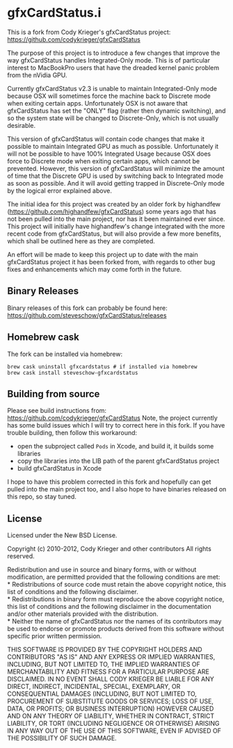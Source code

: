 # gfxCardStatus.i

This is a fork from Cody Krieger's gfxCardStatus project: https://github.com/codykrieger/gfxCardStatus

The purpose of this project is to introduce a few changes that improve the way gfxCardStatus handles Integrated-Only mode.  This is of particular interest to MacBookPro users that have the dreaded kernel panic problem from the nVidia GPU.  

Currently gfxCardStatus v2.3 is unable to maintain Integrated-Only mode because OSX will sometimes force the machine back to Discrete mode when exiting certain apps.  Unfortunately OSX is not aware that gfxCardStatus has set the "ONLY" flag (rather then dynamic switching), and so the system state will be changed to Discrete-Only, which is not usually desirable.

This version of gfxCardStatus will contain code changes that make it possible to maintain Integrated GPU as much as possible.  Unfortunately it will not be possible to have 100% Integrated Usage because OSX does force to Discrete mode when exiting certain apps, which cannot be prevented.  However, this version of gfxCardStatus will minimize the amount of time that the Discrete GPU is used by switching back to Integrated mode as soon as possible.   And it will avoid getting trapped in Discrete-Only mode by the logical error explained above.

The initial idea for this project was created by an older fork by highandfew (https://github.com/highandfew/gfxCardStatus) some years ago that has not been pulled into the main project, nor has it been maintained ever since.  This project will initially have highandfew's change integrated with the more recent code from gfxCardStatus, but will also provide a few more benefits, which shall be outlined here as they are completed.  

An effort will be made to keep this project up to date with the main gfxCardStatus project it has been forked from, with regards to other bug fixes and enhancements which may come forth in the future.

## Binary Releases
Binary releases of this fork can probably be found here: https://github.com/steveschow/gfxCardStatus/releases

## Homebrew cask

The fork can be installed via homebrew:

```
brew cask uninstall gfxcardstatus # if installed via homebrew 
brew cask install steveschow-gfxcardstatus
```

## Building from source

Please see build instructions from: https://github.com/codykrieger/gfxCardStatus
Note, the project currently has some build issues which I will try to correct here in this fork.  If you have trouble building, then follow this workaround: 
  - open the subproject called <code>Pods</code> in Xcode, and build it, it builds some libraries
  - copy the libraries into the LIB path of the parent gfxCardStatus project
  - build gfxCardStatus in Xcode

I hope to have this problem corrected in this fork and hopefully can get pulled into the main project too, and I also hope to have binaries released on this repo, so stay tuned.


## License

Licensed under the New BSD License.

Copyright (c) 2010-2012, Cody Krieger and other contributors
All rights reserved.

Redistribution and use in source and binary forms, with or without
modification, are permitted provided that the following conditions are met:  
    * Redistributions of source code must retain the above copyright
      notice, this list of conditions and the following disclaimer.  
    * Redistributions in binary form must reproduce the above copyright
      notice, this list of conditions and the following disclaimer in the
      documentation and/or other materials provided with the distribution.  
    * Neither the name of gfxCardStatus nor the
      names of its contributors may be used to endorse or promote products
      derived from this software without specific prior written permission.  

THIS SOFTWARE IS PROVIDED BY THE COPYRIGHT HOLDERS AND CONTRIBUTORS "AS IS" AND
ANY EXPRESS OR IMPLIED WARRANTIES, INCLUDING, BUT NOT LIMITED TO, THE IMPLIED
WARRANTIES OF MERCHANTABILITY AND FITNESS FOR A PARTICULAR PURPOSE ARE
DISCLAIMED. IN NO EVENT SHALL CODY KRIEGER BE LIABLE FOR ANY
DIRECT, INDIRECT, INCIDENTAL, SPECIAL, EXEMPLARY, OR CONSEQUENTIAL DAMAGES
(INCLUDING, BUT NOT LIMITED TO, PROCUREMENT OF SUBSTITUTE GOODS OR SERVICES;
LOSS OF USE, DATA, OR PROFITS; OR BUSINESS INTERRUPTION) HOWEVER CAUSED AND
ON ANY THEORY OF LIABILITY, WHETHER IN CONTRACT, STRICT LIABILITY, OR TORT
(INCLUDING NEGLIGENCE OR OTHERWISE) ARISING IN ANY WAY OUT OF THE USE OF THIS
SOFTWARE, EVEN IF ADVISED OF THE POSSIBILITY OF SUCH DAMAGE.
